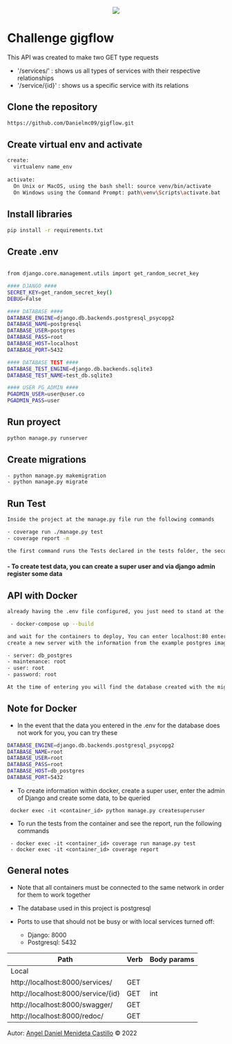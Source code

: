 <p align="center">
  <img src ="https://miro.medium.com/max/720/1*DNTrumUzUjbQg3M00l9m9Q.webp" />
</p>

# Challenge gigflow


This API was created to make two GET type requests

- '/services/' : shows us all types of services with their respective relationships
- '/service/{id}' : shows us a specific service with its relations

## Clone the repository

```bash
https://github.com/Danielmc09/gigflow.git
```
## Create virtual env and activate 

```bash
create:
  virtualenv name_env 
  
activate:
  On Unix or MacOS, using the bash shell: source venv/bin/activate
  On Windows using the Command Prompt: path\venv\Scripts\activate.bat
```
## Install libraries

```bash
pip install -r requirements.txt
```

## Create .env

```bash

from django.core.management.utils import get_random_secret_key

#### DJANGO ####
SECRET_KEY=get_random_secret_key()
DEBUG=False

#### DATABASE ####
DATABASE_ENGINE=django.db.backends.postgresql_psycopg2
DATABASE_NAME=postgresql
DATABASE_USER=postgres
DATABASE_PASS=root
DATABASE_HOST=localhost
DATABASE_PORT=5432

#### DATABASE TEST ####
DATABASE_TEST_ENGINE=django.db.backends.sqlite3
DATABASE_TEST_NAME=test_db.sqlite3

#### USER PG_ADMIN ####
PGADMIN_USER=user@user.co
PGADMIN_PASS=user

```

## Run proyect

```bash
python manage.py runserver
```

## Create migrations

```bash
- python manage.py makemigration
- python manage.py migrate
```

## Run Test

```bash
Inside the project at the manage.py file run the following commands

- coverage run ./manage.py test
- coverage report -m

the first command runs the Tests declared in the tests folder, the second command displays the coverage
```
#### - To create test data, you can create a super user and via django admin register some data

## API with Docker

```bash
already having the .env file configured, you just need to stand at the root of the project and run 

 - docker-compose up --build 

and wait for the containers to deploy, You can enter localhost:80 enter the connection data to pgadmin
create a new server with the information from the example postgres image.

- server: db_postgres
- maintenance: root
- user: root
- password: root

At the time of entering you will find the database created with the migrations already carried out

```

## Note for Docker 

- In the event that the data you entered in the .env for the database does not work for you, you can try these
```bash
DATABASE_ENGINE=django.db.backends.postgresql_psycopg2
DATABASE_NAME=root
DATABASE_USER=root
DATABASE_PASS=root
DATABASE_HOST=db_postgres
DATABASE_PORT=5432

```
- To create information within docker, create a super user, enter the admin of
Django and create some data, to be queried 
```
 docker exec -it <container_id> python manage.py createsuperuser
```

- To run the tests from the container and see the report, run the following commands 
```
 - docker exec -it <container_id> coverage run manage.py test
 - docker exec -it <container_id> coverage report
```


## General notes 

- Note that all containers must be connected to the same network in order for them to work together

- The database used in this project is postgresql

- Ports to use that should not be busy or with local services turned off:
  - Django: 8000
  - Postgresql: 5432

|Path|Verb|Body params|
|----|----|----|
|Local|
|http://localhost:8000/services/|GET||
|http://localhost:8000/service/{id}|GET|int|
|http://localhost:8000/swagger/|GET||
|http://localhost:8000/redoc/|GET||


Autor: <a href="https://www.linkedin.com/in/angeldanielmendieta/">Angel Daniel Menideta Castillo</a> © 2022
